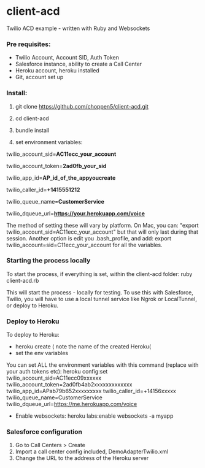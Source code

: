 client-acd
==========

Twilio ACD example - written with Ruby and Websockets

### Pre requisites:
- Twilio Account, Account SID, Auth Token
- Salesforce instance, ability to create a Call Center
- Heroku account, heroku installed
- Git, account set up

### Install:

1. git clone https://github.com/choppen5/client-acd.git
2. cd client-acd 

4. bundle install

5. set environment variables:

twilio_account_sid=**AC11ecc_your_account**

twilio_account_token=**2ad0fb_your_sid**

twilio_app_id=**AP_id_of_the_appyoucreate**

twilio_caller_id=**+1415551212** 

twilio_queue_name=**CustomerService**

twilio_dqueue_url=**https://your.herokuapp.com/voice**


The method of setting these will vary by platform.  On Mac, you can: "export twilio_account_sid=AC11ecc_your_account" but that will only last during that session. Another option is edit you .bash_profile, and add:  export twilio_account=sid=C11ecc_your_account for all the variables.

### Starting the process locally

To start the process, if everything is set, within the client-acd folder:
ruby client-acd.rb 

This will start the process - locally for testing. To use this with Salesforce, Twilio, you will have to use a local tunnel service like Ngrok or LocalTunnel, or deploy to Heroku.

### Deploy to Heroku
To deploy to Heroku:

- heroku create 
( note the name of the created Heroku(
- set the env variables

You can set ALL the environment variables with this command (replace with your auth tokens etc):
heroku config:set twilio_account_sid=AC11ecc09xxxxxx   twilio_account_token=2ad0fb4ab2xxxxxxxxxxxxx twilio_app_id=APab79b652xxxxxxxxx twilio_caller_id=+14156xxxxx twilio_queue_name=CustomerService twilio_dqueue_url=https://me.herokuapp.com/voice

-  Enable websockets:
 heroku labs:enable websockets -a myapp


### Salesforce configuration
1. Go to Call Centers >  Create
2. Import a call center config included, DemoAdapterTwilio.xml
3. Change the URL to the address of the Heroku server



